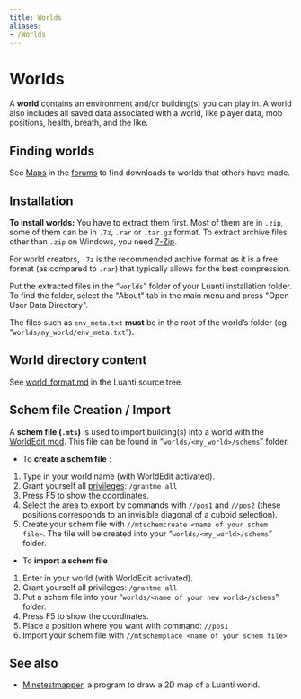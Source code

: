 ```yaml
---
title: Worlds
aliases:
- /Worlds
---
```


# Worlds

A **world** contains an environment and/or building(s) you can play in. A world also includes all saved data associated with a world, like player data, mob positions, health, breath, and the like.

Finding worlds
--------------

See [Maps](https://forum.minetest.net/viewforum.php?f=12) in the [forums](http://forum.minetest.net/) to find downloads to worlds that others have made.

Installation
------------

**To install worlds:** You have to extract them first. Most of them are in `.zip`, some of them can be in `.7z`, `.rar` or `.tar.gz` format. To extract archive files other than `.zip` on Windows, you need [7-Zip](https://7-zip.org/).

For world creators, `.7z` is the recommended archive format as it is a free format (as compared to `.rar`) that typically allows for the best compression.

Put the extracted files in the “`worlds`” folder of your Luanti installation folder. To find the folder, select the "About" tab in the main menu and press "Open User Data Directory".

The files such as `env_meta.txt` **must** be in the root of the world’s folder (eg. “`worlds/my_world/env_meta.txt`”).

World directory content
-----------------------

See [world\_format.md](https://github.com/luanti-org/luanti/blob/master/doc/world_format.md) in the Luanti source tree.

Schem file Creation / Import
----------------------------

A **schem file (`.mts`)** is used to import building(s) into a world with the [WorldEdit mod](https://content.minetest.net/packages/sfan5/worldedit/). This file can be found in “`worlds/<my_world>/schems`” folder.

* To **create a schem file** :

1. Type in your world name (with WorldEdit activated).
2. Grant yourself all [privileges](https://wiki.luanti.org/Privileges "Privileges"): `/grantme all`
3. Press F5 to show the coordinates.
4. Select the area to export by commands with `//pos1` and `//pos2` (these positions corresponds to an invisible diagonal of a cuboid selection).
5. Create your schem file with `//mtschemcreate <name of your schem file>`. The file will be created into your “`worlds/<my_world>/schems`” folder.

* To **import a schem file** :

1. Enter in your world (with WorldEdit activated).
2. Grant yourself all privileges: `/grantme all`
3. Put a schem file into your “`worlds/<name of your new world>/schems`" folder.
4. Press F5 to show the coordinates.
5. Place a position where you want with command: `//pos1`
6. Import your schem file with `//mtschemplace <name of your schem file>`

See also
--------

* [Minetestmapper](https://wiki.luanti.org/Minetestmapper "Minetestmapper"), a program to draw a 2D map of a Luanti world.
